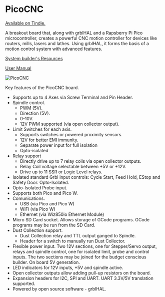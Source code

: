 # PicoCNC

[Available on Tindie.](https://www.tindie.com/products/philba/picocnc/)

A breakout board that, along with grblHAL and a Rapsberry Pi Pico microcontroller, creates a powerful CNC motion controller for devices like routers, mills, lasers and lathes.  Using grblHAL, it forms the basis of a motion control system with advanced features.

[System builder's Resources](https://www.grbl.org/resources)

[User Manual](https://github.com/phil-barrett/PicoCNC/blob/main/PicoCNC%20User%20Manual.pdf)

![PicoCNC](https://github.com/phil-barrett/PicoCNC/blob/main/PicoCNC.jpg "PicoCNC")

Key features of the PicoCNC board.
* Supports up to 4 Axes via Screw Terminal and Pin Header.
* Spindle control.
  - PWM (5V).
  - Direction (5V).
  - 0-10V.
  - 12V PWM supported (via open collector output).
* Limit Switches for each axis.
  - Supports switches or powered proximity sensors.​
  - 12V for better EMI immunity.
  - Separate power input for full isolation
  - Opto-isolated
* Relay support
  - Directly drive up to 7 relay coils via open collector outputs.​
  - Relay Coil voltage selectable between +5V or +12V.
  - Drive up to 11 SSR or Logic Level relays.
* Isolated standard Grbl input controls: Cycle Start, Feed Hold, EStop and Safety Door.​ Opto-Isolated.
* Opto-Isolated Probe input.
* Supports both Pico and Pico W.
* Comunications.
  - USB (via Pico and Pico W)
  - WiFi (via Pico W)
  - Ethernet (via Wiz850io Ethernet Module)
* Micro SD Card socket.  Allows storage of GCode programs.  GCode programs may be run from the SD Card.
* Dust Collection support.
  - Dust Collection relay and TTL output ganged to Spindle. 
  - Header for a switch to manually run Dust Collector.
* Flexible power input.  Two 12V sections, one for Stepper/Servo output, relays and spindle control, one for isolated limit, probe and control inputs. The two sections may be joined for the budget conscious builder. On board 5V generation.​
* LED indicators for 12V inputs, +5V​​ and spindle active.
* Open collector outputs allow adding pull-up resistors on the board.
* Expansion headers for I2C, SPI and UART.  UART 3.3V/5V translation supported.
* Powered by open source software - grblHAL.

